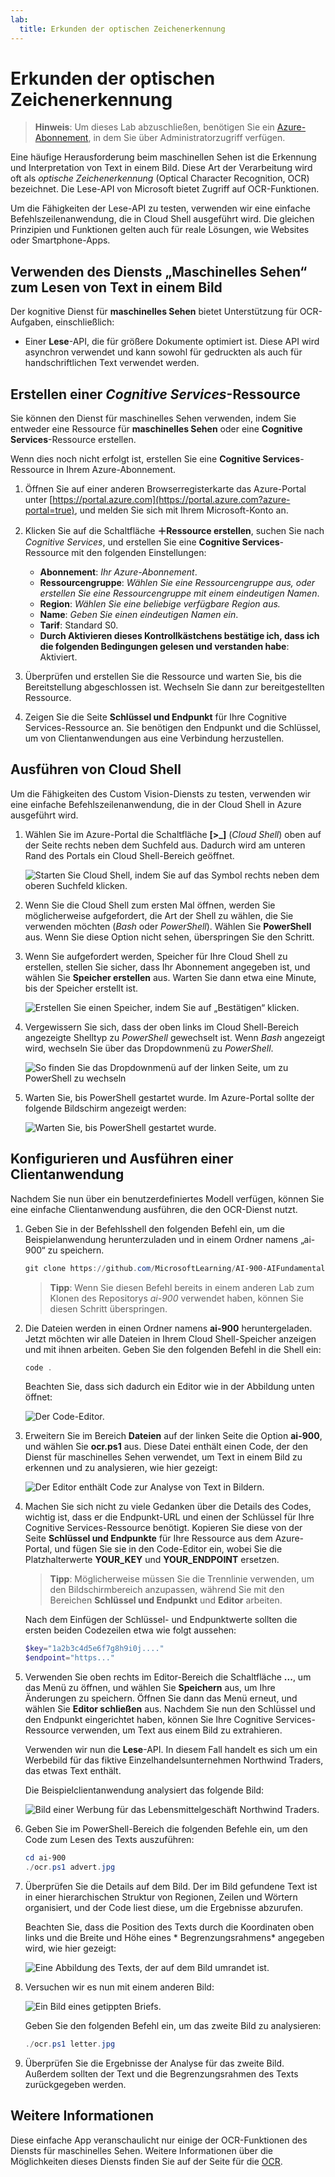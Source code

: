 ```yaml
---
lab:
  title: Erkunden der optischen Zeichenerkennung
---
```


# <a name="explore-optical-character-recognition"></a>Erkunden der optischen Zeichenerkennung

> **Hinweis**: Um dieses Lab abzuschließen, benötigen Sie ein [Azure-Abonnement](https://azure.microsoft.com/free?azure-portal=true), in dem Sie über Administratorzugriff verfügen.

Eine häufige Herausforderung beim maschinellen Sehen ist die Erkennung und Interpretation von Text in einem Bild. Diese Art der Verarbeitung wird oft als *optische Zeichenerkennung* (Optical Character Recognition, OCR) bezeichnet. Die Lese-API von Microsoft bietet Zugriff auf OCR-Funktionen. 

Um die Fähigkeiten der Lese-API zu testen, verwenden wir eine einfache Befehlszeilenanwendung, die in Cloud Shell ausgeführt wird. Die gleichen Prinzipien und Funktionen gelten auch für reale Lösungen, wie Websites oder Smartphone-Apps.

## <a name="use-the-computer-vision-service-to-read-text-in-an-image"></a>Verwenden des Diensts „Maschinelles Sehen“ zum Lesen von Text in einem Bild

Der kognitive Dienst für **maschinelles Sehen** bietet Unterstützung für OCR-Aufgaben, einschließlich:

- Einer **Lese**-API, die für größere Dokumente optimiert ist. Diese API wird asynchron verwendet und kann sowohl für gedruckten als auch für handschriftlichen Text verwendet werden.

## <a name="create-a-cognitive-services-resource"></a>Erstellen einer *Cognitive Services*-Ressource

Sie können den Dienst für maschinelles Sehen verwenden, indem Sie entweder eine Ressource für **maschinelles Sehen** oder eine **Cognitive Services**-Ressource erstellen.

Wenn dies noch nicht erfolgt ist, erstellen Sie eine **Cognitive Services**-Ressource in Ihrem Azure-Abonnement.

1. Öffnen Sie auf einer anderen Browserregisterkarte das Azure-Portal unter [https://portal.azure.com](https://portal.azure.com?azure-portal=true), und melden Sie sich mit Ihrem Microsoft-Konto an.

1. Klicken Sie auf die Schaltfläche **&#65291;Ressource erstellen**, suchen Sie nach *Cognitive Services*, und erstellen Sie eine **Cognitive Services**-Ressource mit den folgenden Einstellungen:
    - **Abonnement**: *Ihr Azure-Abonnement*.
    - **Ressourcengruppe**: *Wählen Sie eine Ressourcengruppe aus, oder erstellen Sie eine Ressourcengruppe mit einem eindeutigen Namen*.
    - **Region**: *Wählen Sie eine beliebige verfügbare Region aus.*
    - **Name**: *Geben Sie einen eindeutigen Namen ein*.
    - **Tarif**: Standard S0.
    - **Durch Aktivieren dieses Kontrollkästchens bestätige ich, dass ich die folgenden Bedingungen gelesen und verstanden habe**: Aktiviert.

1. Überprüfen und erstellen Sie die Ressource und warten Sie, bis die Bereitstellung abgeschlossen ist. Wechseln Sie dann zur bereitgestellten Ressource.

1. Zeigen Sie die Seite **Schlüssel und Endpunkt** für Ihre Cognitive Services-Ressource an. Sie benötigen den Endpunkt und die Schlüssel, um von Clientanwendungen aus eine Verbindung herzustellen.

## <a name="run-cloud-shell"></a>Ausführen von Cloud Shell

Um die Fähigkeiten des Custom Vision-Diensts zu testen, verwenden wir eine einfache Befehlszeilenanwendung, die in der Cloud Shell in Azure ausgeführt wird.

1. Wählen Sie im Azure-Portal die Schaltfläche **[>_]** (*Cloud Shell*) oben auf der Seite rechts neben dem Suchfeld aus. Dadurch wird am unteren Rand des Portals ein Cloud Shell-Bereich geöffnet. 

    ![Starten Sie Cloud Shell, indem Sie auf das Symbol rechts neben dem oberen Suchfeld klicken.](media/read-text-computer-vision/powershell-portal-guide-1.png)

1. Wenn Sie die Cloud Shell zum ersten Mal öffnen, werden Sie möglicherweise aufgefordert, die Art der Shell zu wählen, die Sie verwenden möchten (*Bash* oder *PowerShell*). Wählen Sie **PowerShell** aus. Wenn Sie diese Option nicht sehen, überspringen Sie den Schritt.  

1. Wenn Sie aufgefordert werden, Speicher für Ihre Cloud Shell zu erstellen, stellen Sie sicher, dass Ihr Abonnement angegeben ist, und wählen Sie **Speicher erstellen** aus. Warten Sie dann etwa eine Minute, bis der Speicher erstellt ist.

    ![Erstellen Sie einen Speicher, indem Sie auf „Bestätigen“ klicken.](media/read-text-computer-vision/powershell-portal-guide-2.png)

1. Vergewissern Sie sich, dass der oben links im Cloud Shell-Bereich angezeigte Shelltyp zu *PowerShell* gewechselt ist. Wenn *Bash* angezeigt wird, wechseln Sie über das Dropdownmenü zu *PowerShell*.

    ![So finden Sie das Dropdownmenü auf der linken Seite, um zu PowerShell zu wechseln](media/read-text-computer-vision/powershell-portal-guide-3.png) 

1. Warten Sie, bis PowerShell gestartet wurde. Im Azure-Portal sollte der folgende Bildschirm angezeigt werden:  

    ![Warten Sie, bis PowerShell gestartet wurde.](media/read-text-computer-vision/powershell-prompt.png) 

## <a name="configure-and-run-a-client-application"></a>Konfigurieren und Ausführen einer Clientanwendung

Nachdem Sie nun über ein benutzerdefiniertes Modell verfügen, können Sie eine einfache Clientanwendung ausführen, die den OCR-Dienst nutzt.

1. Geben Sie in der Befehlsshell den folgenden Befehl ein, um die Beispielanwendung herunterzuladen und in einem Ordner namens „ai-900“ zu speichern.

    ```PowerShell
    git clone https://github.com/MicrosoftLearning/AI-900-AIFundamentals ai-900
    ```

    >**Tipp**: Wenn Sie diesen Befehl bereits in einem anderen Lab zum Klonen des Repositorys *ai-900* verwendet haben, können Sie diesen Schritt überspringen.

1. Die Dateien werden in einen Ordner namens **ai-900** heruntergeladen. Jetzt möchten wir alle Dateien in Ihrem Cloud Shell-Speicher anzeigen und mit ihnen arbeiten. Geben Sie den folgenden Befehl in die Shell ein:

    ```PowerShell
    code .
    ```

    Beachten Sie, dass sich dadurch ein Editor wie in der Abbildung unten öffnet: 

    ![Der Code-Editor.](media/read-text-computer-vision/powershell-portal-guide-4.png)

1. Erweitern Sie im Bereich **Dateien** auf der linken Seite die Option **ai-900**, und wählen Sie **ocr.ps1** aus. Diese Datei enthält einen Code, der den Dienst für maschinelles Sehen verwendet, um Text in einem Bild zu erkennen und zu analysieren, wie hier gezeigt:

    ![Der Editor enthält Code zur Analyse von Text in Bildern.](media/read-text-computer-vision/ocr-code.png)

1. Machen Sie sich nicht zu viele Gedanken über die Details des Codes, wichtig ist, dass er die Endpunkt-URL und einen der Schlüssel für Ihre Cognitive Services-Ressource benötigt. Kopieren Sie diese von der Seite **Schlüssel und Endpunkte** für Ihre Ressource aus dem Azure-Portal, und fügen Sie sie in den Code-Editor ein, wobei Sie die Platzhalterwerte **YOUR_KEY** und **YOUR_ENDPOINT** ersetzen.

    > **Tipp**: Möglicherweise müssen Sie die Trennlinie verwenden, um den Bildschirmbereich anzupassen, während Sie mit den Bereichen **Schlüssel und Endpunkt** und **Editor** arbeiten.

    Nach dem Einfügen der Schlüssel- und Endpunktwerte sollten die ersten beiden Codezeilen etwa wie folgt aussehen:

    ```PowerShell
    $key="1a2b3c4d5e6f7g8h9i0j...."    
    $endpoint="https..."
    ```

1. Verwenden Sie oben rechts im Editor-Bereich die Schaltfläche **...**, um das Menü zu öffnen, und wählen Sie **Speichern** aus, um Ihre Änderungen zu speichern. Öffnen Sie dann das Menü erneut, und wählen Sie **Editor schließen** aus. Nachdem Sie nun den Schlüssel und den Endpunkt eingerichtet haben, können Sie Ihre Cognitive Services-Ressource verwenden, um Text aus einem Bild zu extrahieren.

    Verwenden wir nun die **Lese**-API. In diesem Fall handelt es sich um ein Werbebild für das fiktive Einzelhandelsunternehmen Northwind Traders, das etwas Text enthält.

    Die Beispielclientanwendung analysiert das folgende Bild:

    ![Bild einer Werbung für das Lebensmittelgeschäft Northwind Traders.](media/read-text-computer-vision/advert.jpg)

1. Geben Sie im PowerShell-Bereich die folgenden Befehle ein, um den Code zum Lesen des Texts auszuführen:

    ```PowerShell
    cd ai-900
    ./ocr.ps1 advert.jpg
    ```

1. Überprüfen Sie die Details auf dem Bild. Der im Bild gefundene Text ist in einer hierarchischen Struktur von Regionen, Zeilen und Wörtern organisiert, und der Code liest diese, um die Ergebnisse abzurufen.

    Beachten Sie, dass die Position des Texts durch die Koordinaten oben links und die Breite und Höhe eines * Begrenzungsrahmens* angegeben wird, wie hier gezeigt:

    ![Eine Abbildung des Texts, der auf dem Bild umrandet ist.](media/read-text-computer-vision/lab-05-bounding-boxes.png)

1. Versuchen wir es nun mit einem anderen Bild:

    ![Ein Bild eines getippten Briefs.](media/read-text-computer-vision/letter.jpg)

    Geben Sie den folgenden Befehl ein, um das zweite Bild zu analysieren:

    ```PowerShell
    ./ocr.ps1 letter.jpg
    ```

1. Überprüfen Sie die Ergebnisse der Analyse für das zweite Bild. Außerdem sollten der Text und die Begrenzungsrahmen des Texts zurückgegeben werden.

## <a name="learn-more"></a>Weitere Informationen

Diese einfache App veranschaulicht nur einige der OCR-Funktionen des Diensts für maschinelles Sehen. Weitere Informationen über die Möglichkeiten dieses Diensts finden Sie auf der Seite für die [OCR](https://docs.microsoft.com/azure/cognitive-services/computer-vision/overview-ocr).
